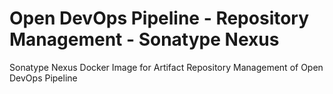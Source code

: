# Open DevOps Pipeline - Repository Management - Sonatype Nexus
Sonatype Nexus Docker Image for Artifact Repository Management of Open DevOps Pipeline

